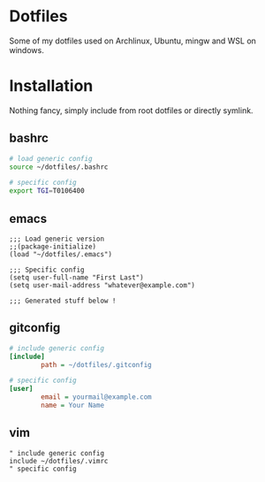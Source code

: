 # Dotfiles

Some of my dotfiles used on Archlinux, Ubuntu, mingw and WSL on windows.

# Installation

Nothing fancy, simply include from root dotfiles or directly symlink.

## bashrc

``` sh
# load generic config
source ~/dotfiles/.bashrc

# specific config
export TGI=T0106400
```

## emacs

``` elisp
;;; Load generic version
;;(package-initialize)
(load "~/dotfiles/.emacs")

;;; Specific config
(setq user-full-name "First Last")
(setq user-mail-address "whatever@example.com")

;;; Generated stuff below !
```

## gitconfig

``` ini
# include generic config
[include]
        path = ~/dotfiles/.gitconfig

# specific config
[user]
        email = yourmail@example.com
        name = Your Name
```

## vim

``` vim
" include generic config
include ~/dotfiles/.vimrc
" specific config
```
